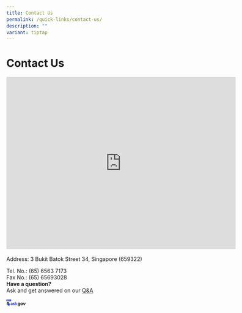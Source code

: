```yaml
---
title: Contact Us
permalink: /quick-links/contact-us/
description: ""
variant: tiptap
---
```

<h1>Contact Us</h1>
<div class="iframe-wrapper">
<iframe style="border:0;" height="450" width="600" allowfullscreen="true" frameborder="0" src="https://www.google.com/maps/embed?pb=!1m18!1m12!1m3!1d3988.6866622703355!2d103.74806587581836!3d1.3646740986224233!2m3!1f0!2f0!3f0!3m2!1i1024!2i768!4f13.1!3m3!1m2!1s0x31da11cacad2fa81%3A0x339d53873af8eda0!2sSwiss%20Cottage%20Secondary%20School!5e0!3m2!1sen!2ssg!4v1685516554419!5m2!1sen!2ssg"></iframe>
</div>
<p>Address: 3 Bukit Batok Street 34, Singapore (659322)</p>
<p>Tel. No.: (65) 6563 7173
<br>Fax No.: (65) 65693028
<br><strong>Have a question?</strong>
<br>Ask and get answered on our <a href="https://go.ask.gov.sg/scss" rel="noopener noreferrer nofollow" target="_blank">Q&amp;A</a>
</p>
<div class="isomer-image-wrapper">
<img style="width: 10%;float:left" height="auto" width="100%" alt="" src="/images/logo-askgov.png">
</div>
<p></p>
